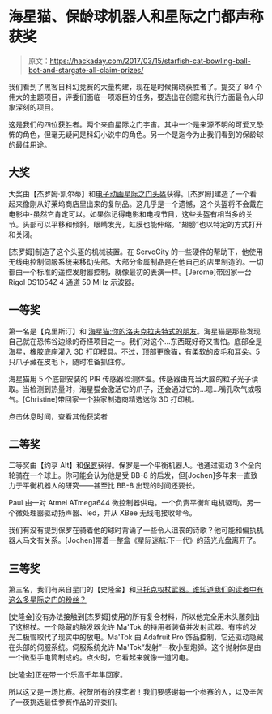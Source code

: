# 海星猫、保龄球机器人和星际之门都声称获奖

> 原文：<https://hackaday.com/2017/03/15/starfish-cat-bowling-ball-bot-and-stargate-all-claim-prizes/>

我们看到了黑客日科幻竞赛的大量构建，现在是时候揭晓获胜者了。提交了 84 个伟大的主题项目，评委们面临一项艰巨的任务，要选出在创意和执行方面最令人印象深刻的项目。

这是我们的四位获胜者。两个来自星际之门宇宙。其中一个是来源不明的可爱又恐怖的角色，但毫无疑问是科幻小说中的角色。另一个是迄今为止我们看到的保龄球的最佳用途。

## 大奖

大奖由【杰罗姆·凯尔蒂】和[电子动画星际之门头盔](https://hackaday.io/project/7142-animatronic-stargate-helmet)获得。[杰罗姆]建造了一个看起来像刚从好莱坞商店里出来的复制品。这几乎是一个遗憾，这个头盔将不会戴在电影中-虽然它肯定可以。如果你记得电影和电视节目，这些头盔有相当多的关节。头部可以平移和倾斜。眼睛发光，虹膜也能伸缩。“翅膀”也以特定的方式打开和关闭。

[杰罗姆]制造了这个头盔的机械装置。在 ServoCity 的一些硬件的帮助下，他使用无线电控制伺服系统来移动头部。大部分金属制品是在他自己的店里制造的。一切都由一个标准的遥控发射器控制，就像最初的表演一样。[Jerome]带回家一台 Rigol DS1054Z 4 通道 50 MHz 示波器。

## 一等奖

第一名是【克里斯汀】和
[海星猫:你的洛夫克拉夫特式的朋友](https://hackaday.io/project/19946-starfish-cat-your-lovecraftian-furby-like-friend)。海星猫是那些发现自己就在恐怖谷边缘的奇怪项目之一。我们对这个…东西既好奇又害怕。底部全是海星，橡胶底座灌入 3D 打印模具。不过，顶部更像猫，有柔软的皮毛和耳朵。5 只爪子藏在皮毛下，随时准备抓住你。

海星猫用 5 个底部安装的 PIR 传感器检测体温。传感器由充当大脑的粒子光子读取。当检测到热量时，海星猫会激活它的爪子，还会通过它的…嗯…嘴孔吹气或吸气。[Christine]带回家一个独家制造商精选迷你 3D 打印机。

点击休息时间，查看其他获奖者

## 二等奖

二等奖由【约亨 Alt】和[保罗](https://hackaday.io/project/20045-paul)获得。保罗是一个平衡机器人。他通过驱动 3 个全向轮骑在一个球上。你可能会认为他是受 BB-8 的启发，但[Jochen]多年来一直致力于平衡机器人的研究——甚至比 BB-8 出现的时间还要长。

Paul 由一对 Atmel ATmega644 微控制器供电。一个负责平衡和电机驱动。另一个微处理器驱动扬声器、led，并从 XBee 无线电接收命令。

我们有没有提到保罗在骑着他的球时背诵了一些令人沮丧的诗歌？他可能和偏执机器人马文有关系。[Jochen]带着一整盒《星际迷航:下一代》的蓝光光盘离开了。

## 三等奖

第三名，我们有来自星门的【史隆金】和[马托克权杖武器。谁知道我们的读者中有这么多星际之门的粉丝？](https://hackaday.io/project/19722-matok-staff-weapon-from-stargate)

[史隆金]没有办法接触到[杰罗姆]使用的所有复合材料，所以他完全用木头雕刻出了这根杖。一个隐藏的触发器允许 Ma'Tok 的持用者装备并发射武器。有序的发光二极管取代了现实中的放电。Ma'Tok 由 Adafruit Pro 饰品控制，它还驱动隐藏在头部的伺服系统。伺服系统允许 Ma'Tok“发射”一枚小型炮弹。这个抛射体是由一个微型手电筒制成的。点火时，它看起来就像一道闪电。

[史隆金]正在带一个乐高千年隼回家。

所以这又是一场比赛。祝贺所有的获奖者！我们要感谢每一个参赛的人，以及辛苦了一夜挑选最佳参赛作品的评委们。